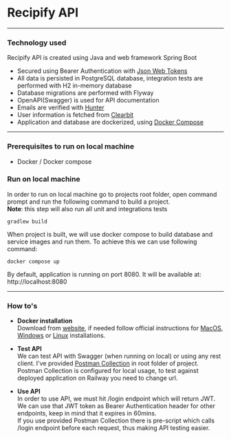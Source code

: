 # Recipify API
<hr/>

### Technology used
Recipify API is created using Java and web framework Spring Boot
- Secured using Bearer Authentication with [Json Web Tokens](https://jwt.io/)
- All data is persisted in PostgreSQL database, integration tests are performed with H2 in-memory database
- Database migrations are performed with Flyway
- OpenAPI(Swagger) is used for API documentation
- Emails are verified with [Hunter](https://hunter.io/)
- User information is fetched from [Clearbit](https://clearbit.com/)
- Application and database are dockerized, using [Docker Compose](https://docs.docker.com/compose/)

<hr/>

### Prerequisites to run on local machine
- Docker / Docker compose


### Run on local machine
In order to run on local machine go to projects root folder, open command prompt and run the following command to build a project. <br>
**Note**: this step will also run all unit and integrations tests
```shell
gradlew build
```

When project is built, we will use docker compose to build database and service images and run them. 
To achieve this we can use following command:
```shell
docker compose up
```
By default, application is running on port 8080. It will be available at:
http://localhost:8080


<hr/>

### How to's

- <b>Docker installation</b> <br>
Download from [website](https://www.docker.com/), if needed follow official instructions for 
[MacOS](https://docs.docker.com/desktop/install/mac-install/), 
[Windows](https://docs.docker.com/desktop/install/windows-install/) 
or [Linux](https://docs.docker.com/desktop/install/linux-install/) installations.


- <b>Test API</b> <br>
  We can test API with Swagger (when running on local) or using any rest client. I've provided [Postman Collection](https://github.com/apelan/recipify/blob/main/Recipify%20Collection.postman_collection.json) in root folder of project.<br> 
Postman Collection is configured for local usage, to test against deployed application on Railway you need to change url. <br>

- <b>Use API</b> <br>
  In order to use API, we must hit /login endpoint which will return JWT. <br>
  We can use that JWT token as Bearer Authentication header for other endpoints, keep in mind that it expires in 60mins. <br>
  If you use provided Postman Collection there is pre-script which calls /login endpoint before each request, thus making API testing easier.
